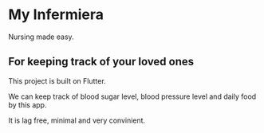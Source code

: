 # My Infermiera

Nursing made easy.

## For keeping track of your loved ones

This project is built on Flutter.

We can keep track of blood sugar level, blood pressure level and daily food by this app.

It is lag free, minimal and very convinient.
